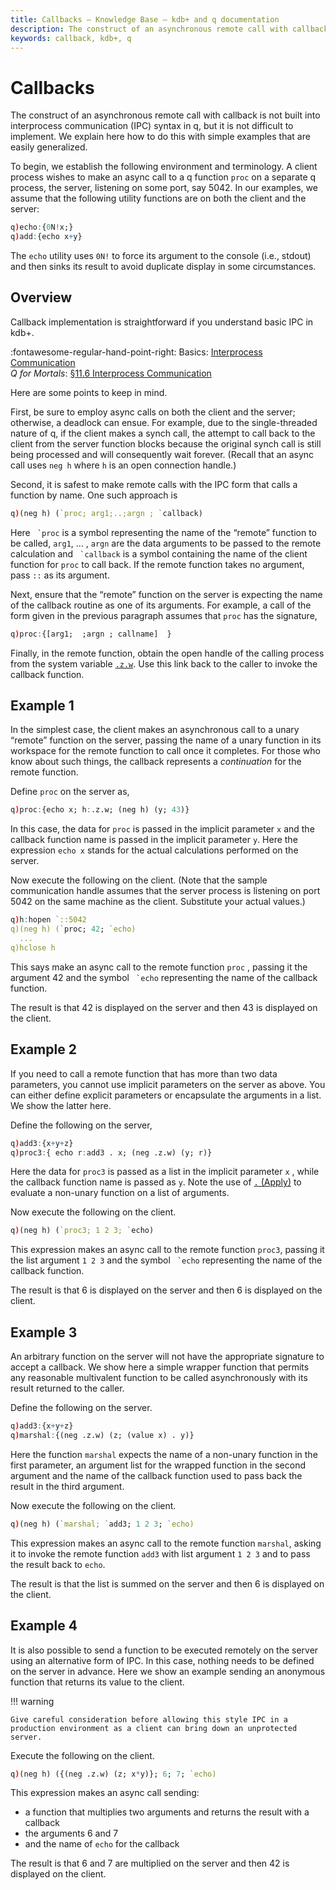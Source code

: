 ```yaml
---
title: Callbacks – Knowledge Base – kdb+ and q documentation
description: The construct of an asynchronous remote call with callback is not built into interprocess communication (IPC) syntax in q, but it is not difficult to implement. We explain here how to do this with simple examples that are easily generalized.
keywords: callback, kdb+, q
---
```

# Callbacks






The construct of an asynchronous remote call with callback is not built into interprocess communication (IPC) syntax in q, but it is not difficult to implement. We explain here how to do this with simple examples that are easily generalized.

To begin, we establish the following environment and terminology. A client process wishes to make an async call to a q function `proc` on a separate q process, the server, listening on some port, say 5042. In our examples, we assume that the following utility functions are on both the client and the server:

```q
q)echo:{0N!x;}
q)add:{echo x+y}
```

The `echo` utility uses `0N!` to force its argument to the console (i.e., stdout) and then sinks its result to avoid duplicate display in some circumstances.


## Overview

Callback implementation is straightforward if you understand basic IPC in kdb+. 

:fontawesome-regular-hand-point-right: 
Basics: [Interprocess Communication](../basics/ipc.md)  
_Q for Mortals_: [§11.6 Interprocess Communication](/q4m3/11_IO/#116-interprocess-communication)

Here are some points to keep in mind.

First, be sure to employ async calls on both the client and the server; otherwise, a deadlock can ensue. For example, due to the single-threaded nature of q, if the client makes a synch call, the attempt to call back to the client from the server function blocks because the original synch call is still being processed and will consequently wait forever. (Recall that an async call uses `neg h` where `h` is an open connection handle.)

Second, it is safest to make remote calls with the IPC form that calls a function by name. One such approach is

```q
q)(neg h) (`proc; arg1;..;argn ; `callback)
```

Here `` `proc`` is a symbol representing the name of the “remote” function to be called, `arg1`, … , `argn` are the data arguments to be passed to the remote calculation and `` `callback`` is a symbol containing the name of the client function for `proc` to call back. If the remote function takes no argument, pass `::` as its argument.

Next, ensure that the “remote” function on the server is expecting the name of the callback routine as one of its arguments. For example, a call of the form given in the previous paragraph assumes that `proc` has the signature,

```q
q)proc:{[arg1;  ;argn ; callname]  }
```

Finally, in the remote function, obtain the open handle of the calling process from the system variable [`.z.w`](../ref/dotz.md#zw-handle). Use this link back to the caller to invoke the callback function.


## Example 1

In the simplest case, the client makes an asynchronous call to a unary “remote” function on the server, passing the name of a unary function in its workspace for the remote function to call once it completes. For those who know about such things, the callback represents a _continuation_ for the remote function.

Define `proc` on the server as,

```q
q)proc:{echo x; h:.z.w; (neg h) (y; 43)}
```

In this case, the data for `proc` is passed in the implicit parameter `x` and the callback function name is passed in the implicit parameter `y`. Here the expression `echo x` stands for the actual calculations performed on the server.

Now execute the following on the client. (Note that the sample communication handle assumes that the server process is listening on port 5042 on the same machine as the client. Substitute your actual values.)
```q
q)h:hopen `::5042
q)(neg h) (`proc; 42; `echo)
  ...
q)hclose h
```

This says make an async call to the remote function `proc` , passing it the argument 42 and the symbol `` `echo`` representing the name of the callback function.

The result is that 42 is displayed on the server and then 43 is displayed on the client.


## Example 2

If you need to call a remote function that has more than two data parameters, you cannot use implicit parameters on the server as above. You can either define explicit parameters or encapsulate the arguments in a list. We show the latter here.

Define the following on the server,

```q
q)add3:{x+y+z}
q)proc3:{ echo r:add3 . x; (neg .z.w) (y; r)}
```

Here the data for `proc3` is passed as a list in the implicit parameter `x` , while the callback function name is passed as `y`. Note the use of [`.` (Apply)](../ref/apply.md) to evaluate a non-unary function on a list of arguments.

Now execute the following on the client.

```q
q)(neg h) (`proc3; 1 2 3; `echo)
```

This expression makes an async call to the remote function `proc3`, passing it the list argument `1 2 3` and the symbol `` `echo`` representing the name of the callback function.

The result is that 6 is displayed on the server and then 6 is displayed on the client.


## Example 3

An arbitrary function on the server will not have the appropriate signature to accept a callback. We show here a simple wrapper function that permits any reasonable multivalent function to be called asynchronously with its result returned to the caller.

Define the following on the server.

```q
q)add3:{x+y+z}
q)marshal:{(neg .z.w) (z; (value x) . y)}
```

Here the function `marshal` expects the name of a non-unary function in the first parameter, an argument list for the wrapped function in the second argument and the name of the callback function used to pass back the result in the third argument.

Now execute the following on the client.

```q
q)(neg h) (`marshal; `add3; 1 2 3; `echo)
```

This expression makes an async call to the remote function `marshal`, asking it to invoke the remote function `add3` with list argument `1 2 3` and to pass the result back to `echo`.

The result is that the list is summed on the server and then 6 is displayed on the client.


## Example 4

It is also possible to send a function to be executed remotely on the server using an alternative form of IPC. In this case, nothing needs to be defined on the server in advance. Here we show an example sending an anonymous function that returns its value to the client. 

!!! warning

    Give careful consideration before allowing this style IPC in a production environment as a client can bring down an unprotected server.

Execute the following on the client.

```q
q)(neg h) ({(neg .z.w) (z; x*y)}; 6; 7; `echo)
```

This expression makes an async call sending: 

- a function that multiplies two arguments and returns the result with a callback
- the arguments 6 and 7
- and the name of `echo` for the callback

The result is that 6 and 7 are multiplied on the server and then 42 is displayed on the client.
